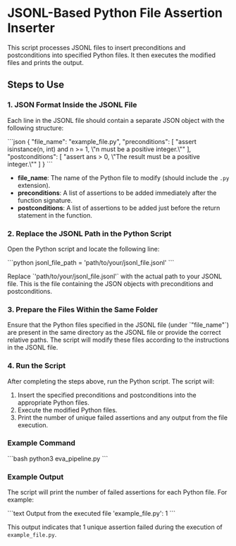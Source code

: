 # JSONL-Based Python File Assertion Inserter

This script processes JSONL files to insert preconditions and postconditions into specified Python files. It then executes the modified files and prints the output.

## Steps to Use

### 1. JSON Format Inside the JSONL File

Each line in the JSONL file should contain a separate JSON object with the following structure:

\`\`\`json
{
    "file_name": "example_file.py",
    "preconditions": [
        "assert isinstance(n, int) and n >= 1, \\"n must be a positive integer.\\""
    ],
    "postconditions": [
        "assert ans > 0, \\"The result must be a positive integer.\\""
    ]
}
\`\`\`

- **file_name**: The name of the Python file to modify (should include the `.py` extension).
- **preconditions**: A list of assertions to be added immediately after the function signature.
- **postconditions**: A list of assertions to be added just before the return statement in the function.

### 2. Replace the JSONL Path in the Python Script

Open the Python script and locate the following line:

\`\`\`python
jsonl_file_path = 'path/to/your/jsonl_file.jsonl'
\`\`\`

Replace \`'path/to/your/jsonl_file.jsonl'\` with the actual path to your JSONL file. This is the file containing the JSON objects with preconditions and postconditions.

### 3. Prepare the Files Within the Same Folder

Ensure that the Python files specified in the JSONL file (under \`"file_name"\`) are present in the same directory as the JSONL file or provide the correct relative paths. The script will modify these files according to the instructions in the JSONL file.

### 4. Run the Script

After completing the steps above, run the Python script. The script will:

1. Insert the specified preconditions and postconditions into the appropriate Python files.
2. Execute the modified Python files.
3. Print the number of unique failed assertions and any output from the file execution.

### Example Command

\`\`\`bash
python3 eva_pipeline.py
\`\`\`

### Example Output

The script will print the number of failed assertions for each Python file. For example:

\`\`\`text
Output from the executed file 'example_file.py':
1
\`\`\`

This output indicates that 1 unique assertion failed during the execution of `example_file.py`.
